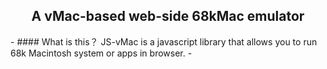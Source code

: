 <center><h2>A vMac-based web-side 68kMac emulator</h2></center>
-
#### What is this？
JS-vMac is a javascript library that allows you to run 68k Macintosh system or apps in browser.
-

